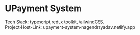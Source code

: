 # UPayment System

Tech Stack: typescript,redux toolkit, tailwindCSS.                                                                                                                       
Project-Host-Link: upayment-system-nagendrayadav.netlify.app 
